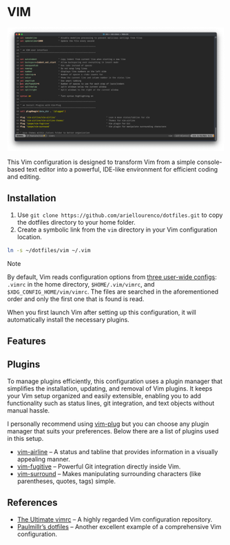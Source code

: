 # VIM

![Vim screenshot](../assets/vim.png)

This Vim configuration is designed to transform Vim from a simple console-based text editor into a powerful, IDE-like environment for
efficient coding and editing.

## Installation

1. Use `git clone https://github.com/ariellourenco/dotfiles.git` to copy the dotfiles directory to your home folder.
2. Create a symbolic link from the `vim` directory in your Vim configuration location.

```bash
ln -s ~/dotfiles/vim ~/.vim
```

> [!NOTE]
> By default, Vim reads configuration options from [three user-wide configs](https://github.com/vim/vim/blob/master/runtime/doc/starting.txt):
> `.vimrc` in the home directory, `$HOME/.vim/vimrc`, and `$XDG_CONFIG_HOME/vim/vimrc`. The files are searched in the aforementioned order
> and only the first one that is found is read.

When you first launch Vim after setting up this configuration, it will automatically install the necessary plugins.

## Features

## Plugins

To manage plugins efficiently, this configuration uses a plugin manager that simplifies the installation, updating, and removal of Vim
plugins. It keeps your Vim setup organized and easily extensible, enabling you to add functionality such as status lines, git integration,
and text objects without manual hassle.

I personally recommend using [vim-plug](https://github.com/junegunn/vim-plug) but you can choose any plugin manager that suits your
preferences. Below there are a list of plugins used in this setup.

- [vim-airline](https://github.com/vim-airline/vim-airline) – A status and tabline that provides information in a visually appealing manner.
- [vim-fugitive](https://github.com/tpope/vim-fugitive) – Powerful Git integration directly inside Vim.
- [vim-surround](https://github.com/tpope/vim-surround) – Makes manipulating surrounding characters (like parentheses, quotes, tags) simple.

## References

- [The Ultimate vimrc](https://github.com/amix/vimrc/tree/master) – A highly regarded Vim configuration repository.
- [Paulmillr’s dotfiles](https://github.com/paulmillr/dotfiles-vim/blob/master/vimrc) – Another excellent example of a comprehensive Vim configuration.
